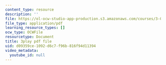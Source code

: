 ```yaml
---
content_type: resource
description: ''
file: https://ol-ocw-studio-app-production.s3.amazonaws.com/courses/3-091-introduction-to-solid-state-chemistry-fall-2018/d09359ce1092d6c7f96b816f94d11394_uOEXP2WEo3M.pdf
file_type: application/pdf
learning_resource_types: []
ocw_type: OCWFile
resourcetype: Document
title: 3play pdf file
uid: d09359ce-1092-d6c7-f96b-816f94d11394
video_metadata:
  youtube_id: null
---
```

